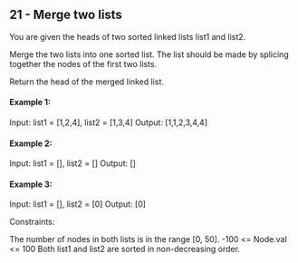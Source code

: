 ## 21 - Merge two lists

You are given the heads of two sorted linked lists list1 and list2.

Merge the two lists into one sorted list. The list should be made by splicing together the nodes of the first two lists.

Return the head of the merged linked list.


#### Example 1:
Input: list1 = [1,2,4], list2 = [1,3,4]
Output: [1,1,2,3,4,4]

#### Example 2:
Input: list1 = [], list2 = []
Output: []

#### Example 3:
Input: list1 = [], list2 = [0]
Output: [0]
 

Constraints:

The number of nodes in both lists is in the range [0, 50].
-100 <= Node.val <= 100
Both list1 and list2 are sorted in non-decreasing order.